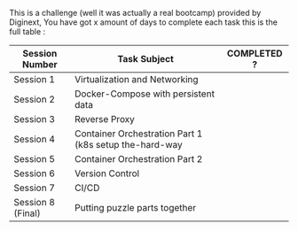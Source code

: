 This is a challenge (well it was actually a real bootcamp) provided by Diginext, You have got x amount of days to complete each task
this is the full table :


| Session Number    | Task Subject                                           | COMPLETED ? |
|-------------------|--------------------------------------------------------|-------------|
| Session 1         | Virtualization and Networking                          |             |
| Session 2         | Docker-Compose with persistent data                    |             |
| Session 3         | Reverse Proxy                                          |             |
| Session 4         | Container Orchestration Part 1 (k8s setup the-hard-way |             |
| Session 5         | Container Orchestration Part 2                         |             |
| Session 6         | Version Control                                        |             |
| Session 7         | CI/CD                                                  |             |
| Session 8 (Final) | Putting puzzle parts together                          |             |
